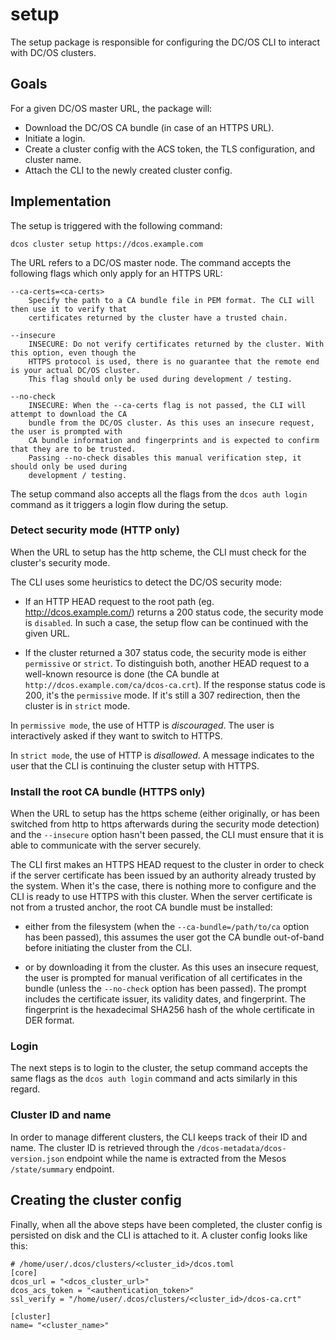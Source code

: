 # setup

The setup package is responsible for configuring the DC/OS CLI to interact with DC/OS clusters.

## Goals

For a given DC/OS master URL, the package will:

- Download the DC/OS CA bundle (in case of an HTTPS URL).
- Initiate a login.
- Create a cluster config with the ACS token, the TLS configuration, and cluster name.
- Attach the CLI to the newly created cluster config.

## Implementation

The setup is triggered with the following command:

    dcos cluster setup https://dcos.example.com

The URL refers to a DC/OS master node. The command accepts the following flags which only apply for an
HTTPS URL:

    --ca-certs=<ca-certs>
        Specify the path to a CA bundle file in PEM format. The CLI will then use it to verify that
        certificates returned by the cluster have a trusted chain.

    --insecure
        INSECURE: Do not verify certificates returned by the cluster. With this option, even though the
        HTTPS protocol is used, there is no guarantee that the remote end is your actual DC/OS cluster.
        This flag should only be used during development / testing.

    --no-check
        INSECURE: When the --ca-certs flag is not passed, the CLI will attempt to download the CA
        bundle from the DC/OS cluster. As this uses an insecure request, the user is prompted with
        CA bundle information and fingerprints and is expected to confirm that they are to be trusted.
        Passing --no-check disables this manual verification step, it should only be used during
        development / testing.

The setup command also accepts all the flags from the `dcos auth login` command as it triggers a login
flow during the setup.

### Detect security mode (HTTP only)

When the URL to setup has the http scheme, the CLI must check for the cluster's security mode.

The CLI uses some heuristics to detect the DC/OS security mode:

- If an HTTP HEAD request to the root path (eg. http://dcos.example.com/) returns a 200 status code,
    the security mode is `disabled`. In such a case, the setup flow can be continued with the given URL.

- If the cluster returned a 307 status code, the security mode is either `permissive` or `strict`.
    To distinguish both, another HEAD request to a well-known resource is done (the CA
    bundle at `http://dcos.example.com/ca/dcos-ca.crt`). If the response status code is 200,
    it's the `permissive` mode. If it's still a 307 redirection, then the cluster is in `strict` mode.

In `permissive mode`, the use of HTTP is *discouraged*. The user is interactively asked if they want
to switch to HTTPS.

In `strict mode`, the use of HTTP is *disallowed*. A message indicates to the user that the CLI is
continuing the cluster setup with HTTPS.

### Install the root CA bundle (HTTPS only)

When the URL to setup has the https scheme (either originally, or has been switched from http to https
afterwards during the security mode detection) and the `--insecure` option hasn't been passed, the CLI
must ensure that it is able to communicate with the server securely.

The CLI first makes an HTTPS HEAD request to the cluster in order to check if the server certificate
has been issued by an authority already trusted by the system. When it's the case, there is nothing
more to configure and the CLI is ready to use HTTPS with this cluster. When the server certificate is
not from a trusted anchor, the root CA bundle must be installed:

- either from the filesystem (when the `--ca-bundle=/path/to/ca` option has been passed), this assumes
    the user got the CA bundle out-of-band before initiating the cluster from the CLI.

- or by downloading it from the cluster. As this uses an insecure request, the user is prompted for
    manual verification of all certificates in the bundle (unless the `--no-check` option has been
    passed). The prompt includes the certificate issuer, its validity dates, and fingerprint.
    The fingerprint is the hexadecimal SHA256 hash of the whole certificate in DER format.

### Login

The next steps is to login to the cluster, the setup command accepts the same flags as the
`dcos auth login` command and acts similarly in this regard.

### Cluster ID and name

In order to manage different clusters, the CLI keeps track of their ID and name. The cluster ID is
retrieved through the `/dcos-metadata/dcos-version.json` endpoint while the name is extracted from
the Mesos `/state/summary` endpoint.

## Creating the cluster config

Finally, when all the above steps have been completed, the cluster config is persisted on disk
and the CLI is attached to it. A cluster config looks like this:

    # /home/user/.dcos/clusters/<cluster_id>/dcos.toml
    [core]
    dcos_url = "<dcos_cluster_url>"
    dcos_acs_token = "<authentication_token>"
    ssl_verify = "/home/user/.dcos/clusters/<cluster_id>/dcos-ca.crt"

    [cluster]
    name= "<cluster_name>"
